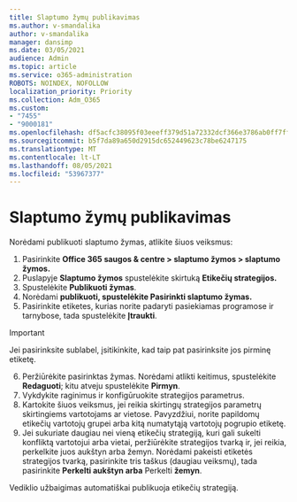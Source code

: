 ```yaml
---
title: Slaptumo žymų publikavimas
ms.author: v-smandalika
author: v-smandalika
manager: dansimp
ms.date: 03/05/2021
audience: Admin
ms.topic: article
ms.service: o365-administration
ROBOTS: NOINDEX, NOFOLLOW
localization_priority: Priority
ms.collection: Adm_O365
ms.custom:
- "7455"
- "9000181"
ms.openlocfilehash: df5acfc38095f03eeeff379d51a72332dcf366e3786ab0ff7ffcd655cbafd1cf
ms.sourcegitcommit: b5f7da89a650d2915dc652449623c78be6247175
ms.translationtype: MT
ms.contentlocale: lt-LT
ms.lasthandoff: 08/05/2021
ms.locfileid: "53967377"
---
```

# <a name="publish-sensitivity-labels"></a>Slaptumo žymų publikavimas

Norėdami publikuoti slaptumo žymas, atlikite šiuos veiksmus:

1. Pasirinkite **Office 365 saugos & centre > slaptumo žymos > slaptumo žymos.**
2. Puslapyje **Slaptumo žymos** spustelėkite skirtuką **Etikečių strategijos.**
3. Spustelėkite **Publikuoti žymas**.
4. Norėdami **publikuoti, spustelėkite Pasirinkti slaptumo žymas.** 
5. Pasirinkite etiketes, kurias norite padaryti pasiekiamas programose ir tarnybose, tada spustelėkite **Įtraukti**.
> [!IMPORTANT]
> Jei pasirinksite sublabel, įsitikinkite, kad taip pat pasirinksite jos pirminę etiketę.
6. Peržiūrėkite pasirinktas žymas. Norėdami atlikti keitimus, spustelėkite **Redaguoti**; kitu atveju spustelėkite **Pirmyn**.
7. Vykdykite raginimus ir konfigūruokite strategijos parametrus.
8. Kartokite šiuos veiksmus, jei reikia skirtingų strategijos parametrų skirtingiems vartotojams ar vietose. Pavyzdžiui, norite papildomų etikečių vartotojų grupei arba kitą numatytąją vartotojų pogrupio etiketę.
9. Jei sukuriate daugiau nei vieną etikečių strategiją, kuri gali sukelti konfliktą vartotojui arba vietai, peržiūrėkite strategijos tvarką ir, jei reikia, perkelkite juos aukštyn arba žemyn. Norėdami pakeisti etiketės strategijos tvarką, pasirinkite tris taškus (daugiau veiksmų), tada pasirinkite **Perkelti aukštyn arba** Perkelti **žemyn**.

Vediklio užbaigimas automatiškai publikuoja etikečių strategiją.

